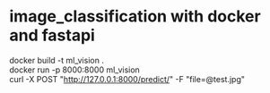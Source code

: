 # image_classification with docker and fastapi

docker build -t ml_vision .  
docker run -p 8000:8000 ml_vision  
curl -X POST "http://127.0.0.1:8000/predict/" -F "file=@test.jpg"  
